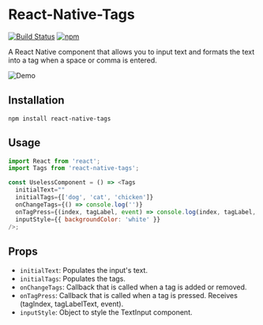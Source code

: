 # React-Native-Tags

[![Build Status](https://travis-ci.org/peterp/react-native-tags.svg?branch=master)](https://travis-ci.org/peterp/react-native-tags)
[![npm](https://img.shields.io/npm/dt/express.svg)](https://www.npmjs.com/package/react-native-tags)

A React Native component that allows you to input text and formats the text
into a tag when a space or comma is entered.

![Demo](https://camo.githubusercontent.com/e3d6f3f87e625ad787bda1e7b518307d29d21a23/68747470733a2f2f6d656469612e67697068792e636f6d2f6d656469612f6c34394a5036786c6847723138795a46652f67697068792e676966)

## Installation

```terminal
npm install react-native-tags
```

## Usage

```javascript
import React from 'react';
import Tags from 'react-native-tags';

const UselessComponent = () => <Tags
  initialText=""
  initialTags={['dog', 'cat', 'chicken']}
  onChangeTags={() => console.log('')}
  onTagPress={(index, tagLabel, event) => console.log(index, tagLabel, event)}
  inputStyle={{ backgroundColor: 'white' }}
/>;
```

## Props

- `initialText`: Populates the input's text.
- `initialTags`: Populates the tags.
- `onChangeTags`: Callback that is called when a tag is added or removed.
- `onTagPress`: Callback that is called when a tag is pressed.
Receives (tagIndex, tagLabelText, event).
- `inputStyle`: Object to style the TextInput component.

